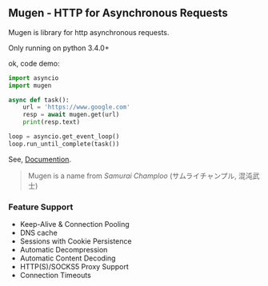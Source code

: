 ## Mugen - HTTP for Asynchronous Requests

Mugen is library for http asynchronous requests.

Only running on python 3.4.0+

ok, code demo:

```python
import asyncio
import mugen

async def task():
    url = 'https://www.google.com'
    resp = await mugen.get(url)
    print(resp.text)

loop = asyncio.get_event_loop()
loop.run_until_complete(task())
```

See, [Documention](https://peterding.github.io/mugen-docs/).

> Mugen is a name from _Samurai Champloo_ (サムライチャンプル, 混沌武士)

### Feature Support

- Keep-Alive & Connection Pooling
- DNS cache
- Sessions with Cookie Persistence
- Automatic Decompression
- Automatic Content Decoding
- HTTP(S)/SOCKS5 Proxy Support
- Connection Timeouts
